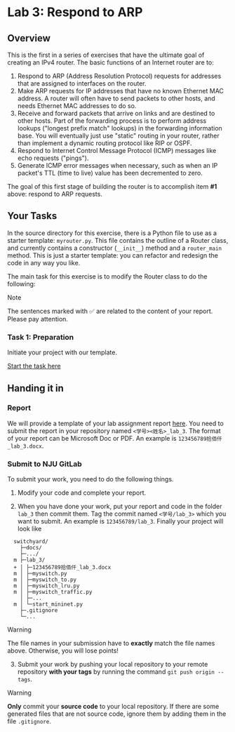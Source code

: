 # Lab 3: Respond to ARP

## Overview

This is the first in a series of exercises that have the ultimate goal of creating an IPv4 router. The basic functions of an Internet router are to:

1. Respond to ARP (Address Resolution Protocol) requests for addresses that are assigned to interfaces on the router.
2. Make ARP requests for IP addresses that have no known Ethernet MAC address. A router will often have to send packets to other hosts, and needs Ethernet MAC addresses to do so.
3. Receive and forward packets that arrive on links and are destined to other hosts. Part of the forwarding process is to perform address lookups ("longest prefix match" lookups) in the forwarding information base. You will eventually just use "static" routing in your router, rather than implement a dynamic routing protocol like RIP or OSPF.
4. Respond to Internet Control Message Protocol (ICMP) messages like echo requests ("pings").
5. Generate ICMP error messages when necessary, such as when an IP packet's TTL (time to live) value has been decremented to zero.

The goal of this first stage of building the router is to accomplish item **#1** above: respond to ARP requests.

## Your Tasks

In the source directory for this exercise, there is a Python file to use as a starter template: `myrouter.py`. This file contains the outline of a Router class, and currently contains a constructor (`__init__`) method and a `router_main` method. This is just a starter template: you can refactor and redesign the code in any way you like.

The main task for this exercise is to modify the Router class to do the following:

> [!NOTE]
> The sentences marked with ✅ are related to the content of your report. Please pay attention.

### Task 1: Preparation

Initiate your project with our template.

[Start the task here](preparation.md)

## Handing it in

### Report

We will provide a template of your lab assignment report [here](https://box.nju.edu.cn/d/123a70ac8ff34595b18f/). You need to submit the report in your repository named `<学号><姓名>_lab_3`. The format of your report can be Microsoft Doc or PDF. An example is `123456789拾佰仟_lab_3.docx`.

### Submit to NJU GitLab

<!-- TODO: Update the folder tree for this assignment. -->

To submit your work, you need to do the following things.

1. Modify your code and complete your report.

2. When you have done your work, put your report and code in the folder `lab_3` then commit them. Tag the commit named `<学号/lab_3>` which you want to submit. An example is `123456789/lab_3`. Finally your project will look like

  ```
    switchyard/
      ├─docs/
      ├─.../
    m ├─lab_3/
    + │ ├─123456789拾佰仟_lab_3.docx
    m │ ├─myswitch.py
    m │ ├─myswitch_to.py
    m │ ├─myswitch_lru.py
    m │ ├─myswitch_traffic.py
      │ ├─...
    m │ └─start_mininet.py
      ├─.gitignore
      └─...
  ```

  > [!WARNING]
  > The file names in your submission have to **exactly** match the file names above. Otherwise, you will lose points!

3. Submit your work by pushing your local repository to your remote repository **with your tags** by running the command `git push origin --tags`.

  > [!WARNING]
  > **Only** commit your **source code** to your local repository. If there are some generated files that are not source code, ignore them by adding them in the file `.gitignore`.
